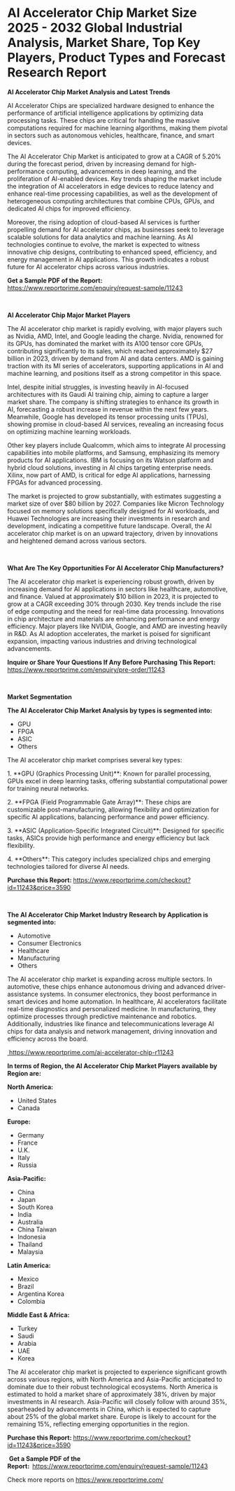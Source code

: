 <p><h1>AI Accelerator Chip Market Size 2025 - 2032 Global Industrial Analysis, Market Share, Top Key Players, Product Types and Forecast Research Report</h1></p><p><strong>AI Accelerator Chip Market Analysis and Latest Trends</strong></p>
<p><p>AI Accelerator Chips are specialized hardware designed to enhance the performance of artificial intelligence applications by optimizing data processing tasks. These chips are critical for handling the massive computations required for machine learning algorithms, making them pivotal in sectors such as autonomous vehicles, healthcare, finance, and smart devices.</p><p>The AI Accelerator Chip Market is anticipated to grow at a CAGR of 5.20% during the forecast period, driven by increasing demand for high-performance computing, advancements in deep learning, and the proliferation of AI-enabled devices. Key trends shaping the market include the integration of AI accelerators in edge devices to reduce latency and enhance real-time processing capabilities, as well as the development of heterogeneous computing architectures that combine CPUs, GPUs, and dedicated AI chips for improved efficiency.</p><p>Moreover, the rising adoption of cloud-based AI services is further propelling demand for AI accelerator chips, as businesses seek to leverage scalable solutions for data analytics and machine learning. As AI technologies continue to evolve, the market is expected to witness innovative chip designs, contributing to enhanced speed, efficiency, and energy management in AI applications. This growth indicates a robust future for AI accelerator chips across various industries.</p></p>
<p><strong>Get a Sample PDF of the Report:&nbsp;</strong> <a href="https://www.reportprime.com/enquiry/request-sample/11243?utm_campaign=3319&utm_medium=2&utm_source=Github&utm_content=ia&utm_term=20032025&utm_id=ai-accelerator-chip">https://www.reportprime.com/enquiry/request-sample/11243</a></p>
<p>&nbsp;</p>
<p><strong>AI Accelerator Chip Major Market Players</strong></p>
<p><p>The AI accelerator chip market is rapidly evolving, with major players such as Nvidia, AMD, Intel, and Google leading the charge. Nvidia, renowned for its GPUs, has dominated the market with its A100 tensor core GPUs, contributing significantly to its sales, which reached approximately $27 billion in 2023, driven by demand from AI and data centers. AMD is gaining traction with its MI series of accelerators, supporting applications in AI and machine learning, and positions itself as a strong competitor in this space.</p><p>Intel, despite initial struggles, is investing heavily in AI-focused architectures with its Gaudi AI training chip, aiming to capture a larger market share. The company is shifting strategies to enhance its growth in AI, forecasting a robust increase in revenue within the next few years. Meanwhile, Google has developed its tensor processing units (TPUs), showing promise in cloud-based AI services, revealing an increasing focus on optimizing machine learning workloads.</p><p>Other key players include Qualcomm, which aims to integrate AI processing capabilities into mobile platforms, and Samsung, emphasizing its memory products for AI applications. IBM is focusing on its Watson platform and hybrid cloud solutions, investing in AI chips targeting enterprise needs. Xilinx, now part of AMD, is critical for edge AI applications, harnessing FPGAs for advanced processing.</p><p>The market is projected to grow substantially, with estimates suggesting a market size of over $80 billion by 2027. Companies like Micron Technology focused on memory solutions specifically designed for AI workloads, and Huawei Technologies are increasing their investments in research and development, indicating a competitive future landscape. Overall, the AI accelerator chip market is on an upward trajectory, driven by innovations and heightened demand across various sectors.</p></p>
<p>&nbsp;</p>
<p><strong>What Are The Key Opportunities For AI Accelerator Chip Manufacturers?</strong></p>
<p><p>The AI accelerator chip market is experiencing robust growth, driven by increasing demand for AI applications in sectors like healthcare, automotive, and finance. Valued at approximately $10 billion in 2023, it is projected to grow at a CAGR exceeding 30% through 2030. Key trends include the rise of edge computing and the need for real-time data processing. Innovations in chip architecture and materials are enhancing performance and energy efficiency. Major players like NVIDIA, Google, and AMD are investing heavily in R&D. As AI adoption accelerates, the market is poised for significant expansion, impacting various industries and driving technological advancements.</p></p>
<p><strong>Inquire or Share Your Questions If Any Before Purchasing This Report:</strong> <a href="https://www.reportprime.com/enquiry/pre-order/11243?utm_campaign=3319&utm_medium=2&utm_source=Github&utm_content=ia&utm_term=20032025&utm_id=ai-accelerator-chip">https://www.reportprime.com/enquiry/pre-order/11243</a></p>
<p>&nbsp;</p>
<p><strong>Market Segmentation</strong></p>
<p><strong>The AI Accelerator Chip Market Analysis by types is segmented into:</strong></p>
<p><ul><li>GPU</li><li>FPGA</li><li>ASIC</li><li>Others</li></ul></p>
<p><p>The AI accelerator chip market comprises several key types:  </p><p>1. **GPU (Graphics Processing Unit)**: Known for parallel processing, GPUs excel in deep learning tasks, offering substantial computational power for training neural networks.  </p><p>2. **FPGA (Field Programmable Gate Array)**: These chips are customizable post-manufacturing, allowing flexibility and optimization for specific AI applications, balancing performance and power efficiency.  </p><p>3. **ASIC (Application-Specific Integrated Circuit)**: Designed for specific tasks, ASICs provide high performance and energy efficiency but lack flexibility.  </p><p>4. **Others**: This category includes specialized chips and emerging technologies tailored for diverse AI needs.  </p></p>
<p><strong>Purchase this Report:&nbsp;</strong><a href="https://www.reportprime.com/checkout?id=11243&price=3590&utm_campaign=3319&utm_medium=2&utm_source=Github&utm_content=ia&utm_term=20032025&utm_id=ai-accelerator-chip">https://www.reportprime.com/checkout?id=11243&price=3590</a></p>
<p>&nbsp;</p>
<p><strong>The AI Accelerator Chip Market Industry Research by Application is segmented into:</strong></p>
<p><ul><li>Automotive</li><li>Consumer Electronics</li><li>Healthcare</li><li>Manufacturing</li><li>Others</li></ul></p>
<p><p>The AI accelerator chip market is expanding across multiple sectors. In automotive, these chips enhance autonomous driving and advanced driver-assistance systems. In consumer electronics, they boost performance in smart devices and home automation. In healthcare, AI accelerators facilitate real-time diagnostics and personalized medicine. In manufacturing, they optimize processes through predictive maintenance and robotics. Additionally, industries like finance and telecommunications leverage AI chips for data analysis and network management, driving innovation and efficiency across the board.</p></p>
<p><a href="https://www.reportprime.com/ai-accelerator-chip-r11243?utm_campaign=3319&utm_medium=2&utm_source=Github&utm_content=ia&utm_term=20032025&utm_id=ai-accelerator-chip">&nbsp;https://www.reportprime.com/ai-accelerator-chip-r11243</a></p>
<p><strong>In terms of Region, the AI Accelerator Chip Market Players available by Region are:</strong></p>
<p>
    <p> <strong> North America: </strong>
        <ul>
            <li>United States</li>
            <li>Canada</li>
        </ul>
        </p> 
    <p> <strong> Europe: </strong>
        <ul>
            <li>Germany</li>
            <li>France</li>
            <li>U.K.</li>
            <li>Italy</li>
            <li>Russia</li>
        </ul>
        </p> 
    <p> <strong> Asia-Pacific: </strong>
        <ul>
            <li>China</li>
            <li>Japan</li>
            <li>South Korea</li>
            <li>India</li>
            <li>Australia</li>
            <li>China Taiwan</li>
            <li>Indonesia</li>
            <li>Thailand</li>
            <li>Malaysia</li>
        </ul>
        </p> 
    <p> <strong> Latin America: </strong>
        <ul>
            <li>Mexico</li>
            <li>Brazil</li>
            <li>Argentina Korea</li>
            <li>Colombia</li>
        </ul>
        </p> 
    <p> <strong> Middle East & Africa: </strong>
        <ul>
            <li>Turkey</li>
            <li>Saudi</li>
            <li>Arabia</li>
            <li>UAE</li>
            <li>Korea</li>
        </ul>
    </p>
    </p>
<p><p>The AI accelerator chip market is projected to experience significant growth across various regions, with North America and Asia-Pacific anticipated to dominate due to their robust technological ecosystems. North America is estimated to hold a market share of approximately 38%, driven by major investments in AI research. Asia-Pacific will closely follow with around 35%, spearheaded by advancements in China, which is expected to capture about 25% of the global market share. Europe is likely to account for the remaining 15%, reflecting emerging opportunities in the region.</p></p>
<p><strong>Purchase this Report: </strong><a href="https://www.reportprime.com/checkout?id=11243&price=3590&utm_campaign=3319&utm_medium=2&utm_source=Github&utm_content=ia&utm_term=20032025&utm_id=ai-accelerator-chip">https://www.reportprime.com/checkout?id=11243&price=3590</a></p>
<p>&nbsp;<strong>Get a Sample PDF of the Report:&nbsp;&nbsp;</strong><a href="https://www.reportprime.com/enquiry/request-sample/11243?utm_campaign=3319&utm_medium=2&utm_source=Github&utm_content=ia&utm_term=20032025&utm_id=ai-accelerator-chip">https://www.reportprime.com/enquiry/request-sample/11243</a></p>
<p><strong></strong></p>
<p>Check more reports on <a href="https://www.reportprime.com/?utm_campaign=3319&utm_medium=2&utm_source=Github&utm_content=ia&utm_term=20032025&utm_id=ai-accelerator-chip">https://www.reportprime.com/</a></p>